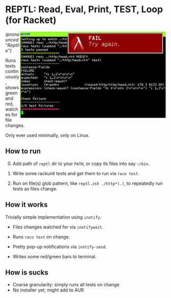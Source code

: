 # REPTL: Read, Eval, Print, TEST, Loop (for Racket)

<img src="https://raw.githubusercontent.com/MicahElliott/reptl/master/reptl.jpg"
 alt="Reptl Screenshot" title="Reptl Screenshot" align="right" />

_(pronounced “Reptile”)_

Runs tests continuously, shows green and red, watches for file changes.

Only ever used minimally, only on Linux.

## How to run
0. Add path of `reptl` dir to your `PATH`, or copy its files into say `~/bin`.

1. Write some rackunit tests and get them to run via `raco test`.

2. Run on file(s) glob pattern, like `reptl.zsh ./http*(.)`, to repeatedly run tests as files change.

## How it works
Trivially simple implementation using `inotify`.

- Files changes watched for via `inotifywait`.

- Runs `raco test` on change.

- Pretty pop-up notifications via `inotify-send`.

- Writes some red/green bars to terminal.

## How is sucks
- Coarse granularity: simply runs all tests on change
- No installer yet; might add to AUR
